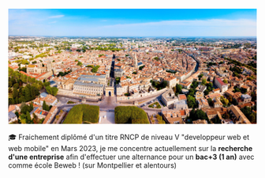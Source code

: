 ![photo de montpellier vu de haut](./Montpellier-4.jpg)

🎓 Fraichement diplômé d'un titre RNCP de niveau V "developpeur web et web mobile" en Mars 2023, je me concentre actuellement sur la **recherche d'une entreprise** afin d'effectuer une alternance pour un **bac+3 (1 an)** avec comme école Beweb ! (sur Montpellier et alentours)

<!--
**cblairy/cblairy** is a ✨ _special_ ✨ repository because its `README.md` (this file) appears on your GitHub profile.

Here are some ideas to get you started:

- 🔭 I’m currently working on ...
- 🌱 I’m currently learning ...
- 👯 I’m looking to collaborate on ...
- 🤔 I’m looking for help with ...
- 💬 Ask me about ...
- 📫 How to reach me: ...
- 😄 Pronouns: ...
- ⚡ Fun fact: ...
-->
